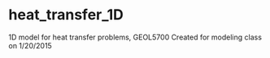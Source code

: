 # heat_transfer_1D
1D model for heat transfer problems, GEOL5700
Created for modeling class on 1/20/2015
